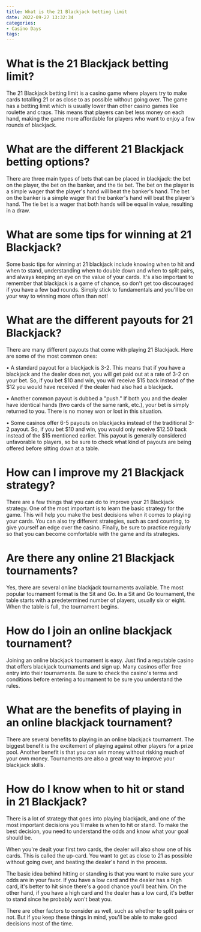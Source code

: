 ```yaml
---
title: What is the 21 Blackjack betting limit
date: 2022-09-27 13:32:34
categories:
- Casino Days
tags:
---
```



#  What is the 21 Blackjack betting limit?

The 21 Blackjack betting limit is a casino game where players try to make cards totalling 21 or as close to as possible without going over. The game has a betting limit which is usually lower than other casino games like roulette and craps. This means that players can bet less money on each hand, making the game more affordable for players who want to enjoy a few rounds of blackjack.

# What are the different 21 Blackjack betting options?

There are three main types of bets that can be placed in blackjack: the bet on the player, the bet on the banker, and the tie bet. The bet on the player is a simple wager that the player's hand will beat the banker's hand. The bet on the banker is a simple wager that the banker's hand will beat the player's hand. The tie bet is a wager that both hands will be equal in value, resulting in a draw.

# What are some tips for winning at 21 Blackjack?

Some basic tips for winning at 21 blackjack include knowing when to hit and when to stand, understanding when to double down and when to split pairs, and always keeping an eye on the value of your cards. It's also important to remember that blackjack is a game of chance, so don't get too discouraged if you have a few bad rounds. Simply stick to fundamentals and you'll be on your way to winning more often than not!

#  What are the different payouts for 21 Blackjack?

There are many different payouts that come with playing 21 Blackjack. Here are some of the most common ones:

• A standard payout for a blackjack is 3-2. This means that if you have a blackjack and the dealer does not, you will get paid out at a rate of 3-2 on your bet. So, if you bet $10 and win, you will receive $15 back instead of the $12 you would have received if the dealer had also had a blackjack.

• Another common payout is dubbed a "push." If both you and the dealer have identical hands (two cards of the same rank, etc.), your bet is simply returned to you. There is no money won or lost in this situation.

• Some casinos offer 6-5 payouts on blackjacks instead of the traditional 3-2 payout. So, if you bet $10 and win, you would only receive $12.50 back instead of the $15 mentioned earlier. This payout is generally considered unfavorable to players, so be sure to check what kind of payouts are being offered before sitting down at a table.

#  How can I improve my 21 Blackjack strategy?

There are a few things that you can do to improve your 21 Blackjack strategy. One of the most important is to learn the basic strategy for the game. This will help you make the best decisions when it comes to playing your cards. You can also try different strategies, such as card counting, to give yourself an edge over the casino. Finally, be sure to practice regularly so that you can become comfortable with the game and its strategies.

#  Are there any online 21 Blackjack tournaments?

Yes, there are several online blackjack tournaments available. The most popular tournament format is the Sit and Go. In a Sit and Go tournament, the table starts with a predetermined number of players, usually six or eight. When the table is full, the tournament begins.

# How do I join an online blackjack tournament?

Joining an online blackjack tournament is easy. Just find a reputable casino that offers blackjack tournaments and sign up. Many casinos offer free entry into their tournaments. Be sure to check the casino's terms and conditions before entering a tournament to be sure you understand the rules.

# What are the benefits of playing in an online blackjack tournament?

There are several benefits to playing in an online blackjack tournament. The biggest benefit is the excitement of playing against other players for a prize pool. Another benefit is that you can win money without risking much of your own money. Tournaments are also a great way to improve your blackjack skills.

#  How do I know when to hit or stand in 21 Blackjack?

There is a lot of strategy that goes into playing blackjack, and one of the most important decisions you'll make is when to hit or stand. To make the best decision, you need to understand the odds and know what your goal should be.

When you're dealt your first two cards, the dealer will also show one of his cards. This is called the up-card. You want to get as close to 21 as possible without going over, and beating the dealer's hand in the process.

The basic idea behind hitting or standing is that you want to make sure your odds are in your favor. If you have a low card and the dealer has a high card, it's better to hit since there's a good chance you'll beat him. On the other hand, if you have a high card and the dealer has a low card, it's better to stand since he probably won't beat you.

There are other factors to consider as well, such as whether to split pairs or not. But if you keep these things in mind, you'll be able to make good decisions most of the time.